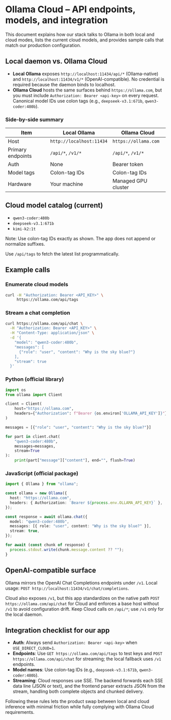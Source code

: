 # Ollama Cloud – API endpoints, models, and integration

This document explains how our stack talks to Ollama in both local and cloud modes, lists the current cloud models, and provides sample calls that match our production configuration.

## Local daemon vs. Ollama Cloud

- **Local Ollama** exposes `http://localhost:11434/api/*` (Ollama-native) and `http://localhost:11434/v1/*` (OpenAI-compatible). No credential is required because the daemon binds to localhost.
- **Ollama Cloud** hosts the same surfaces behind `https://ollama.com`, but you must include `Authorization: Bearer <api-key>` on every request. Canonical model IDs use colon tags (e.g., `deepseek-v3.1:671b`, `qwen3-coder:480b`).

### Side-by-side summary

| Item | Local Ollama | Ollama Cloud |
| --- | --- | --- |
| Host | `http://localhost:11434` | `https://ollama.com` |
| Primary endpoints | `/api/*`, `/v1/*` | `/api/*`, `/v1/*` |
| Auth | None | Bearer token |
| Model tags | Colon-tag IDs | Colon-tag IDs |
| Hardware | Your machine | Managed GPU cluster |

## Cloud model catalog (current)

- `qwen3-coder:480b`
- `deepseek-v3.1:671b`
- `kimi-k2:1t`

Note: Use colon-tag IDs exactly as shown. The app does not append or normalize suffixes.

Use `/api/tags` to fetch the latest list programmatically.

## Example calls

### Enumerate cloud models

```bash
curl -H "Authorization: Bearer <API_KEY>" \
     https://ollama.com/api/tags
```

### Stream a chat completion

```bash
curl https://ollama.com/api/chat \
  -H "Authorization: Bearer <API_KEY>" \
  -H "Content-Type: application/json" \
  -d '{
    "model": "qwen3-coder:480b",
    "messages": [
      {"role": "user", "content": "Why is the sky blue?"}
    ],
    "stream": true
  }'
```

### Python (official library)

```python
import os
from ollama import Client

client = Client(
    host="https://ollama.com",
    headers={"Authorization": f"Bearer {os.environ['OLLAMA_API_KEY']}"},
)

messages = [{"role": "user", "content": "Why is the sky blue?"}]

for part in client.chat(
    "qwen3-coder:480b",
    messages=messages,
    stream=True
):
    print(part["message"]["content"], end="", flush=True)
```

### JavaScript (official package)

```ts
import { Ollama } from "ollama";

const ollama = new Ollama({
  host: "https://ollama.com",
  headers: { Authorization: `Bearer ${process.env.OLLAMA_API_KEY}` },
});

const response = await ollama.chat({
  model: "qwen3-coder:480b",
  messages: [{ role: "user", content: "Why is the sky blue?" }],
  stream: true,
});

for await (const chunk of response) {
  process.stdout.write(chunk.message.content ?? "");
}
```

## OpenAI-compatible surface

Ollama mirrors the OpenAI Chat Completions endpoints under `/v1`. Local usage: `POST http://localhost:11434/v1/chat/completions`.

Cloud also exposes `/v1`, but this app standardizes on the native path `POST https://ollama.com/api/chat` for Cloud and enforces a base host without `/v1` to avoid configuration drift. Keep Cloud calls on `/api/*`; use `/v1` only for the local daemon.

## Integration checklist for our app

- **Auth**: Always send `Authorization: Bearer <api-key>` when `USE_DIRECT_CLOUD=1`.
- **Endpoints**: Use `GET https://ollama.com/api/tags` to test keys and `POST https://ollama.com/api/chat` for streaming; the local fallback uses `/v1` endpoints.
- **Model names**: Use colon-tag IDs (e.g., `deepseek-v3.1:671b`, `qwen3-coder:480b`).
- **Streaming**: Cloud responses use SSE. The backend forwards each SSE data line (JSON or text), and the frontend parser extracts JSON from the stream, handling both complete objects and chunked delivery.

Following these rules lets the product swap between local and cloud inference with minimal friction while fully complying with Ollama Cloud requirements.
